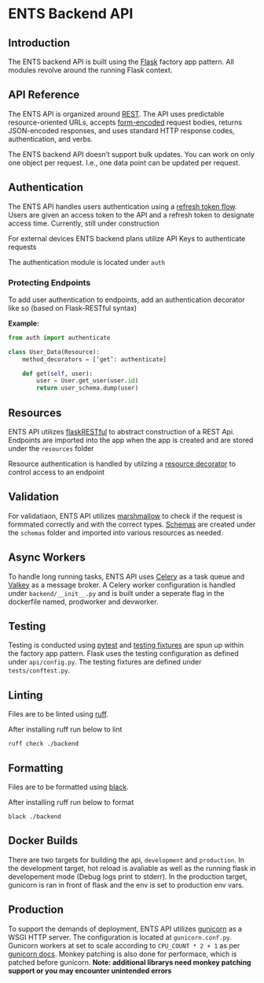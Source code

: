 # ENTS Backend API

## Introduction

The ENTS backend API is built using the [Flask](https://flask.palletsprojects.com/en/3.0.x/) factory app pattern. All modules revolve around the running Flask context.

## API Reference

The ENTS API is organized around [REST](https://en.wikipedia.org/wiki/REST). The API uses predictable resource-oriented URLs, accepts [form-encoded](https://en.wikipedia.org/wiki/POST_(HTTP)#Use_for_submitting_web_forms) request bodies, returns JSON-encoded responses, and uses standard HTTP response codes, authentication, and verbs.

The ENTS backend API doesn’t support bulk updates. You can work on only one object per request. I.e., one data point can be updated per request.

## Authentication

The ENTS API handles users authentication using a [refresh token flow](https://cloudentity.com/developers/basics/oauth-grant-types/refresh-token-flow/). Users are given an access token to the API and a refresh token to designate access time. Currently, still under construction

For external devices ENTS backend plans utilize API Keys to authenticate requests

The authentication module is located under `auth`

### Protecting Endpoints

To add user authentication to endpoints, add an authentication decorator like so (based on Flask-RESTful syntax)

**Example:**

```Python
from auth import authenticate

class User_Data(Resource):
    method_decorators = [‘get’: authenticate]

    def get(self, user):
        user = User.get_user(user.id)
        return user_schema.dump(user)
```


## Resources

ENTS API utilizes [flaskRESTful](https://flask-restful.readthedocs.io/en/latest/) to abstract construction of a REST Api. Endpoints are imported into the app when the app is created and are stored under the `resources` folder

Resource authentication is handled by utilzing a [resource decorator](https://marshmallow.readthedocs.io/en/stable/quickstart.html#declaring-schemas) to control access to an endpoint

## Validation

For validatiaon, ENTS API utilizes [marshmallow](https://marshmallow.readthedocs.io/en/stable/index.html) to check if the request is formmated correctly and with the correct types. [Schemas](https://marshmallow.readthedocs.io/en/stable/quickstart.html#declaring-schemas) are created under the `schemas` folder and imported into various resources as needed.

## Async Workers

To handle long running tasks, ENTS API uses [Celery](https://docs.celeryq.dev/en/stable/getting-started/introduction.html) as a task queue and [Valkey](https://valkey.io/) as a message broker. A Celery worker configuration is handled under `backend/__init__.py` and is built under a seperate flag in the dockerfile named, prodworker and devworker.

## Testing

Testing is conducted using [pytest](https://github.com/pytest-dev/pytest) and [testing fixtures](https://flask.palletsprojects.com/en/3.0.x/testing/) are spun up within the factory app pattern. Flask uses the testing configuration as defined under `api/config.py`. The testing fixtures are defined under `tests/conftest.py`.

## Linting

Files are to be linted using [ruff](https://docs.astral.sh/ruff/).

After installing ruff run below to lint

```console
ruff check ./backend
```


## Formatting

Files are to be formatted using [black](https://github.com/psf/black).

After installing ruff run below to format

```console
black ./backend
```

## Docker Builds

There are two targets for building the api, `development` and `production`. In the development target, hot reload is avaliable as well as the running flask in developement mode (Debug logs print to stderr). In the production target, gunicorn is ran in front of flask and the env is set to production env vars.

## Production

To support the demands of deployment, ENTS API utilizes [gunicorn](https://gunicorn.org/) as a WSGI HTTP server. The configuration is located at `gunicorn.conf.py`. Gunicorn workers at set to scale according to `CPU_COUNT * 2 + 1` as per [gunicorn docs](https://docs.gunicorn.org/en/latest/design.html#how-many-workers). Monkey patching is also done for performace, which is patched before gunicorn. **Note: additional librarys need monkey patching support or you may encounter unintended errors**



